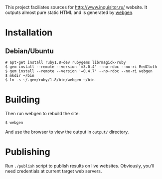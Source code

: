 This project faciliates sources for http://www.inquisitor.ru/ website.
It outputs almost pure static HTML and is generated by [webgen][1].

# Installation

## Debian/Ubuntu

    # apt-get install ruby1.8-dev rubygems librmagick-ruby
    $ gem install --remote --version '=3.0.4' --no-rdoc --no-ri RedCloth
    $ gem install --remote --version '=0.4.7' --no-rdoc --no-ri webgen
    $ mkdir ~/bin
    $ ln -s ~/.gem/ruby/1.8/bin/webgen ~/bin

# Building

Then run webgen to rebuild the site:

    $ webgen

And use the browser to view the output in `output/` directory.

# Publishing

Run `./publish` script to publish results on live websites. Obviously,
you'll need credentials at current target web servers.

[1]: http://webgen.rubyforge.org/
